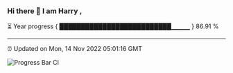 ### Hi there 👋 I am Harry , 

⏳ Year progress { ██████████████████████████▁▁▁▁ } 86.91 %

---

⏰ Updated on Mon, 14 Nov 2022 05:01:16 GMT

![Progress Bar CI](https://github.com/duykhang68/duykhang68/workflows/Progress%20Bar%20CI/badge.svg)
